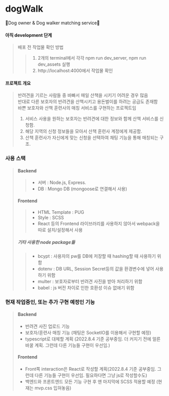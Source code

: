 # dogWalk

🐶Dog owner &amp; Dog walker matching service🐶

#### 아직 development 단계

> 배포 전 작업물 확인 방법
>
> > 1. 2개의 terminal에서 각각 npm run dev_server, npm run dev_assets 실행
> > 2. http://localhost:4000에서 작업물 확인

#### 프로젝트 개요

> 반려견을 기르는 사람들 중 바빠서 매일 산책을 시키기 어려운 경우 많음  
> 반대로 다른 보호자의 반려견을 산책시키고 용돈벌이를 하려는 공급도 존재함  
> 바쁜 보호자와 산책 훈련사의 매칭 서비스를 구현하는 프로젝트임
>
> 1. 서비스 사용을 원하는 보호자는 반려견에 대한 정보와 함께 산책 서비스를 신청함.
> 2. 해당 지역의 신청 정보들을 모아서 산책 훈련사 계정에게 제공함.
> 3. 산책 훈련사가 자신에게 맞는 신청을 선택하여 채팅 기능을 통해 매칭되는 구조.

### 사용 스택

> #### Backend
>
> > -   서버 : Node.js, Express.
> > -   DB : Mongo DB (mongoose로 연결해서 사용)
>
> #### Frontend
>
> > -   HTML Template : PUG
> > -   Style : SCSS
> > -   React 등의 Frontend 라이브러리를 사용하지 않아서 webpack을 따로 설치/설정해서 사용
>
> ##### 기타 사용한 node package들
>
> > -   bcypt : 사용자의 pw를 DB에 저장할 때 hashing할 때 사용하기 위함
> > -   dotenv : DB URL, Session Secret등의 값을 환경변수에 넣어 사용하기 위함
> > -   multer : 보호자로부터 반려견 사진을 받아 처리하기 위함
> > -   babel : js 버전 차이로 인한 호환성 이슈 없애기 위함

### 현재 작업중인, 또는 추가 구현 예정인 기능

> #### Backend
>
> -   반려견 사진 업로드 기능
> -   보호자/훈련사 매칭 기능 (채팅은 SocketIO를 이용해서 구현할 예정)
> -   typescript로 대체할 계획 (2022.8.4 기준 공부중임. 더 커지기 전에 얼른 바꿀 계획. 그런데 다른 기능들 구현이 우선임.)
>
> #### Frontend
>
> -   Front쪽 interaction은 React로 작성할 계획(2022.8.4 기준 공부중임. 그런데 다른 기능들 구현이 우선임. 필요하다면 그냥 js로 작성할수도)
> -   백엔드와 프론트엔드 모든 기능 구현 후 맨 마지막에 SCSS 적용할 예정 (현재는 mvp.css 입혀놓음)

